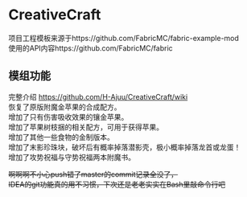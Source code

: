CreativeCraft
========
项目工程模板来源于https://github.com/FabricMC/fabric-example-mod  
使用的API内容https://github.com/FabricMC/fabric

模组功能
--------
完整介绍 https://github.com/H-Ajuu/CreativeCraft/wiki  
恢复了原版附魔金苹果的合成配方。  
增加了只有伤害吸收效果的镶金苹果。  
增加了苹果树枝捆的相关配方，可用于获得苹果。  
增加了其他一些食物的金制版本。  
增加了末影珍珠块，破坏后有概率掉落潜影壳，极小概率掉落龙首或龙蛋！  
增加了攻势祝福与守势祝福两本附魔书。

~~啊啊啊不小心push错了master的commit记录全没了，  
IDEA的git功能真的用不习惯，下次还是老老实实在Bash里敲命令行吧~~